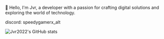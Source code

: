 👋 Hello, I'm Jvr, a developer with a passion for crafting digital solutions and exploring the world of technology.

discord: speedygamerx_alt


![Jvr2022's GitHub stats](https://github-readme-stats.vercel.app/api?username=Jvr2022&show_icons=true)
